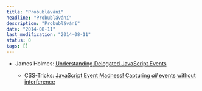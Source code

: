 ```yaml
---
title: "Probublávání"
headline: "Probublávání"
description: "Probublávání"
date: "2014-08-11"
last_modification: "2014-08-11"
status: 0
tags: []
---
```


- James Holmes: [Understanding Delegated JavaScript Events](http://codepen.io/32bitkid/blog/understanding-delegated-javascript-events)

  - CSS-Tricks: [JavaScript Event Madness! Capturing *all* events without interference](http://css-tricks.com/capturing-all-events/)